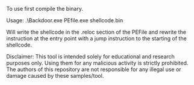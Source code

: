 To use first compile the binary.


Usage:   .\Backdoor.exe PEfile.exe shellcode.bin


Will write the shellcode in the .reloc section of the PEFile and rewrite the instruction at the entry point with a jump instruction to the starting of the shellcode.


Disclaimer: This tool is intended solely for educational and research purposes only. Using them for any malicious activity is strictly prohibited. The authors of this repository are not responsible for any illegal use or damage caused by these samples/tool.
